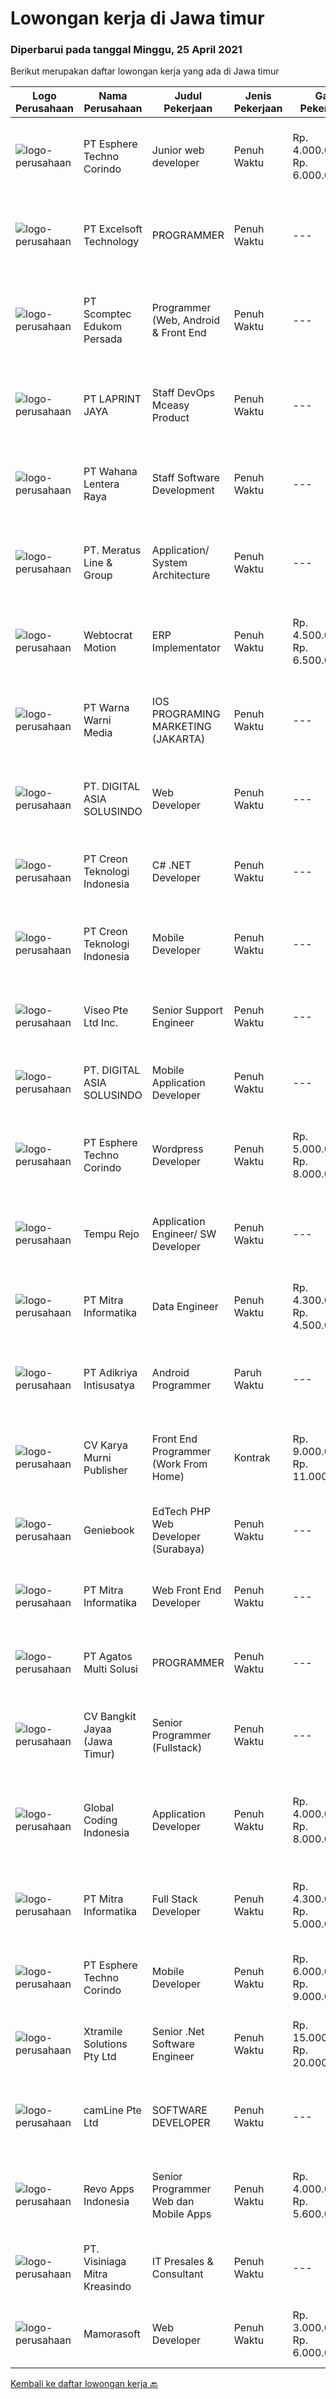 
  # Lowongan kerja di Jawa timur

  ### Diperbarui pada tanggal Minggu, 25 April 2021

  Berikut merupakan daftar lowongan kerja yang ada di Jawa timur

  |Logo Perusahaan | Nama Perusahaan | Judul Pekerjaan | Jenis Pekerjaan | Gaji Pekerjaan | Lokasi | Deskripsi | Tanggal diunggah | Pranala |
  | -------------- | --------------- | --------------- | --------- | --------- | -------------- | ------- | ----------- | ----------- |
  |![logo-perusahaan](https://image-service-cdn.seek.com.au/ecf6f058e2b0dd1397eb13a4c78ddb6a36d3aae1/ee4dce1061f3f616224767ad58cb2fc751b8d2dc)|PT Esphere Techno Corindo|Junior web developer|Penuh Waktu|Rp. 4.000.000-Rp. 6.000.000|Jawa Timur|Persyaratan: memiliki skill programming PHP, React.js atau Node.js Disiplin Terbuka bagi mahasiswa dalam proses kelulusan, freshgraduate, maupun yang...|Jumat, 23 April 2021|https://www.jobstreet.co.id/id/job/junior-web-developer-3516001?token=0~d36dc1d4-faa2-4158-b305-868b8667fe57&sectionRank=1&jobId=jobstreet-id-job-3516001|
|![logo-perusahaan](https://image-service-cdn.seek.com.au/05723b8bbc16f911a16f537c457858a4b07503c9/ee4dce1061f3f616224767ad58cb2fc751b8d2dc)|PT Excelsoft Technology|PROGRAMMER|Penuh Waktu|---|Malang|Excelsoft Technology adalah perusahaan technology yang focus di system engineering, outsourcing, and consulting saat ini sedang berkembang dengan...|Sabtu, 24 April 2021|https://www.jobstreet.co.id/id/job/programmer-3506623?token=0~d36dc1d4-faa2-4158-b305-868b8667fe57&sectionRank=2&jobId=jobstreet-id-job-3506623|
|![logo-perusahaan](https://image-service-cdn.seek.com.au/b8d8a9512804161be8d050d706b2661e4406743d/ee4dce1061f3f616224767ad58cb2fc751b8d2dc)|PT Scomptec Edukom Persada|Programmer (Web, Android & Front End|Penuh Waktu|---|Surabaya|Job deskripsi :-         Mengembangkan aplikasi menjadi lebih bagus, terus dan berkesinambungan.-         Membangan website/aplikasi/media baru dengan...|Sabtu, 24 April 2021|https://www.jobstreet.co.id/id/job/programmer-web-android-front-end-3508541?token=0~d36dc1d4-faa2-4158-b305-868b8667fe57&sectionRank=3&jobId=jobstreet-id-job-3508541|
|![logo-perusahaan](https://image-service-cdn.seek.com.au/dc8031f39eab10f87b42002dc0990bfa44c84342/ee4dce1061f3f616224767ad58cb2fc751b8d2dc)|PT LAPRINT JAYA|Staff DevOps Mceasy Product|Penuh Waktu|---|Surabaya|JOB DESKRIPSI : Membuat Problem Soving dan administration Memonitoring dan mengerjakan Networking Melakukan monitoring cloud serta virtualization...|Sabtu, 24 April 2021|https://www.jobstreet.co.id/id/job/staff-devops-mceasy-product-3507962?token=0~d36dc1d4-faa2-4158-b305-868b8667fe57&sectionRank=4&jobId=jobstreet-id-job-3507962|
|![logo-perusahaan](https://image-service-cdn.seek.com.au/b9e89af45aead484c5bf427cc84031497153c230/ee4dce1061f3f616224767ad58cb2fc751b8d2dc)|PT Wahana Lentera Raya|Staff Software Development|Penuh Waktu|---|Surabaya|Spesifikasi Teknis : S1 Teknik Informatika Lebih di sukai yang menguasai pemograman: VBS, SQL, HTML, PHP, Unity Lebih diutamakan yang sudah memiliki...|Jumat, 23 April 2021|https://www.jobstreet.co.id/id/job/staff-software-development-3507233?token=0~d36dc1d4-faa2-4158-b305-868b8667fe57&sectionRank=5&jobId=jobstreet-id-job-3507233|
|![logo-perusahaan](https://image-service-cdn.seek.com.au/b01967b2e29b6583b9f8d42d9633f4c1f0e8543b/ee4dce1061f3f616224767ad58cb2fc751b8d2dc)|PT. Meratus Line & Group|Application/ System Architecture|Penuh Waktu|---|Surabaya|URGENTLY NEEDAPPLICATION/ SYSTEM ARCHITECTURE Candidate must possess at least Bachelor's Degree in Computer Science/Information Technology,...|Sabtu, 24 April 2021|https://www.jobstreet.co.id/id/job/application-system-architecture-3507991?token=0~d36dc1d4-faa2-4158-b305-868b8667fe57&sectionRank=6&jobId=jobstreet-id-job-3507991|
|![logo-perusahaan](https://image-service-cdn.seek.com.au/266cdb1b6633777975f7e16ec233144d07cf3b39/ee4dce1061f3f616224767ad58cb2fc751b8d2dc)|Webtocrat Motion|ERP Implementator|Penuh Waktu|Rp. 4.500.000-Rp. 6.500.000|Surabaya|Candidate must possess at least a Computer Science/Information Technology or equivalent Required skill(s): ERP SAP / Odoo / other ERP for...|Jumat, 23 April 2021|https://www.jobstreet.co.id/id/job/erp-implementator-3506245?token=0~d36dc1d4-faa2-4158-b305-868b8667fe57&sectionRank=7&jobId=jobstreet-id-job-3506245|
|![logo-perusahaan](https://image-service-cdn.seek.com.au/a515a75208fb13180f2cdd8553ca42f7194f07da/ee4dce1061f3f616224767ad58cb2fc751b8d2dc)|PT Warna Warni Media|IOS PROGRAMING MARKETING (JAKARTA)|Penuh Waktu|---|Surabaya|Usia maksimal 35 Tahun Pendidikan minimal D3/S1 Teknik Informatika / Komputer minimal IPK 3.00 Menguasai hardware/software dan pemograman ponsel...|Jumat, 23 April 2021|https://www.jobstreet.co.id/id/job/ios-programing-marketing-jakarta-3506665?token=0~d36dc1d4-faa2-4158-b305-868b8667fe57&sectionRank=8&jobId=jobstreet-id-job-3506665|
|![logo-perusahaan](https://image-service-cdn.seek.com.au/4673bdb53ead4f64e6965b601259dbe6fc3cd0fc/ee4dce1061f3f616224767ad58cb2fc751b8d2dc)|PT. DIGITAL ASIA SOLUSINDO|Web Developer|Penuh Waktu|---|Surabaya|Deskripsi pekerjaan: Membuat sebuah website yang responsif dengan atau tanpa framework (Vue.JS). Mengerjakan Memberikan technical support / bug fixing...|Sabtu, 24 April 2021|https://www.jobstreet.co.id/id/job/web-developer-3507971?token=0~d36dc1d4-faa2-4158-b305-868b8667fe57&sectionRank=9&jobId=jobstreet-id-job-3507971|
|![logo-perusahaan](https://image-service-cdn.seek.com.au/78901259d4decf231e925fe499347bc599591a6f/ee4dce1061f3f616224767ad58cb2fc751b8d2dc)|PT Creon Teknologi Indonesia|C# .NET Developer|Penuh Waktu|---|Surabaya|Job Responsibilities: Involved in all phases of the software development life cycle – from requirements analysis, development, testing and...|Sabtu, 24 April 2021|https://www.jobstreet.co.id/id/job/c-net-developer-3502840?token=0~d36dc1d4-faa2-4158-b305-868b8667fe57&sectionRank=10&jobId=jobstreet-id-job-3502840|
|![logo-perusahaan](https://image-service-cdn.seek.com.au/78901259d4decf231e925fe499347bc599591a6f/ee4dce1061f3f616224767ad58cb2fc751b8d2dc)|PT Creon Teknologi Indonesia|Mobile Developer|Penuh Waktu|---|Surabaya|Job Responsibilities: Design, develop, implement, and test stand-alone native mobile Android and iOS applications Develop, support and test digital...|Sabtu, 24 April 2021|https://www.jobstreet.co.id/id/job/mobile-developer-3502879?token=0~d36dc1d4-faa2-4158-b305-868b8667fe57&sectionRank=11&jobId=jobstreet-id-job-3502879|
|![logo-perusahaan](https://image-service-cdn.seek.com.au/ae92c934ba4aed83f941858dd6a08de8acbf7ad6/ee4dce1061f3f616224767ad58cb2fc751b8d2dc)|Viseo Pte Ltd Inc.|Senior Support Engineer|Penuh Waktu|---|Surabaya|Responsibilities: To be able to manage a team and provide guidance to the team Mentor and train other technical support staff on technical and...|Jumat, 23 April 2021|https://www.jobstreet.co.id/id/job/senior-support-engineer-8476989/origin/sg?token=0~d36dc1d4-faa2-4158-b305-868b8667fe57&sectionRank=12&jobId=jobstreet-sg-job-8476989|
|![logo-perusahaan](https://image-service-cdn.seek.com.au/4673bdb53ead4f64e6965b601259dbe6fc3cd0fc/ee4dce1061f3f616224767ad58cb2fc751b8d2dc)|PT. DIGITAL ASIA SOLUSINDO|Mobile Application Developer|Penuh Waktu|---|Surabaya|Deskripsi pekerjaan : Membuat Aplikasi Mobile sesuai dengan deadline. Mengerjakan technical support jika terdapat permasalahan dalam aplikasi'...|Sabtu, 24 April 2021|https://www.jobstreet.co.id/id/job/mobile-application-developer-3507964?token=0~d36dc1d4-faa2-4158-b305-868b8667fe57&sectionRank=13&jobId=jobstreet-id-job-3507964|
|![logo-perusahaan](https://image-service-cdn.seek.com.au/ecf6f058e2b0dd1397eb13a4c78ddb6a36d3aae1/ee4dce1061f3f616224767ad58cb2fc751b8d2dc)|PT Esphere Techno Corindo|Wordpress Developer|Penuh Waktu|Rp. 5.000.000-Rp. 8.000.000|Jawa Timur|We are looking for Word Press Developer (not Word Press installer or just user). Responsibilities Candidate responsibilities: Install a standard set...|Jumat, 23 April 2021|https://www.jobstreet.co.id/id/job/wordpress-developer-3516004?token=0~d36dc1d4-faa2-4158-b305-868b8667fe57&sectionRank=14&jobId=jobstreet-id-job-3516004|
|![logo-perusahaan](https://image-service-cdn.seek.com.au/d9a651ea2f08fb6f35c555f92280726aeb5751b3/ee4dce1061f3f616224767ad58cb2fc751b8d2dc)|Tempu Rejo|Application Engineer/ SW Developer|Penuh Waktu|---|Jember|Candidate must possess at least Bachelor's Degree in Computer Science/Information Technology or equivalent. Required language(s): Bahasa Indonesia,...|Sabtu, 24 April 2021|https://www.jobstreet.co.id/id/job/application-engineer-sw-developer-3502609?token=0~d36dc1d4-faa2-4158-b305-868b8667fe57&sectionRank=15&jobId=jobstreet-id-job-3502609|
|![logo-perusahaan](https://image-service-cdn.seek.com.au/4f6346c4b15f07e7dff0eae5f1fd5a54c57765ce/ee4dce1061f3f616224767ad58cb2fc751b8d2dc)|PT Mitra Informatika|Data Engineer|Penuh Waktu|Rp. 4.300.000-Rp. 4.500.000|Surabaya|About Mitra InformatikaMitra Informatika is an IT company based in Surabaya that positioning itself to become the market leader in providing...|Jumat, 23 April 2021|https://www.jobstreet.co.id/id/job/data-engineer-3515179?token=0~d36dc1d4-faa2-4158-b305-868b8667fe57&sectionRank=16&jobId=jobstreet-id-job-3515179|
|![logo-perusahaan](https://image-service-cdn.seek.com.au/c7923349df8cbe74c0ddb6fe3dc3c279c12565ad/ee4dce1061f3f616224767ad58cb2fc751b8d2dc)|PT Adikriya Intisusatya|Android Programmer|Paruh Waktu|---|Surabaya|Menguasai pemrograman Android native java / kotlin Menguasai pemrograman hybrid (react, ionic, atau flutter) adalah nilai plus Memahami konsep dasar...|Kamis, 22 April 2021|https://www.jobstreet.co.id/id/job/android-programmer-3500608?token=0~d36dc1d4-faa2-4158-b305-868b8667fe57&sectionRank=17&jobId=jobstreet-id-job-3500608|
|![logo-perusahaan](https://image-service-cdn.seek.com.au/bba73dd194eca2fe9bf8023dd0d6d386cffd8b0a/ee4dce1061f3f616224767ad58cb2fc751b8d2dc)|CV Karya Murni Publisher|Front End Programmer (Work From Home)|Kontrak|Rp. 9.000.000-Rp. 11.000.000|Sidoarjo|Candidate must possess at least SMU in Engineering (Computer/Telecommunication), Computer Science/Information Technology or equivalent. At least...|Kamis, 22 April 2021|https://www.jobstreet.co.id/id/job/front-end-programmer-work-from-home-3514799?token=0~d36dc1d4-faa2-4158-b305-868b8667fe57&sectionRank=18&jobId=jobstreet-id-job-3514799|
|![logo-perusahaan](https://image-service-cdn.seek.com.au/12b57803d6b6685ae92fa2592718166b34d0009f/ee4dce1061f3f616224767ad58cb2fc751b8d2dc)|Geniebook|EdTech PHP Web Developer (Surabaya)|Penuh Waktu|---|Surabaya|Expanding exponentially across South East Asia, Geniebook is on the lookout for global talents to create an impact with our team. We offer many...|Jumat, 23 April 2021|https://www.jobstreet.co.id/id/job/edtech-php-web-developer-surabaya-8497181/origin/sg?token=0~d36dc1d4-faa2-4158-b305-868b8667fe57&sectionRank=19&jobId=jobstreet-sg-job-8497181|
|![logo-perusahaan](https://image-service-cdn.seek.com.au/4f6346c4b15f07e7dff0eae5f1fd5a54c57765ce/ee4dce1061f3f616224767ad58cb2fc751b8d2dc)|PT Mitra Informatika|Web Front End Developer|Penuh Waktu|---|Surabaya|About Mitra InformatikaMitra Informatika is an IT company based in Surabaya that positioning itself to become the market leader in providing...|Jumat, 23 April 2021|https://www.jobstreet.co.id/id/job/web-front-end-developer-3515181?token=0~d36dc1d4-faa2-4158-b305-868b8667fe57&sectionRank=20&jobId=jobstreet-id-job-3515181|
|![logo-perusahaan](https://image-service-cdn.seek.com.au/5c59d28e40b1d427bfde527ee7a2d586d02c917d/ee4dce1061f3f616224767ad58cb2fc751b8d2dc)|PT Agatos Multi Solusi|PROGRAMMER|Penuh Waktu|---|Surabaya|Agatos is a leading information and control solution provider in the South East Asia region by supplying the customer with cost effective, durable,...|Selasa, 20 April 2021|https://www.jobstreet.co.id/id/job/programmer-3511587?token=0~d36dc1d4-faa2-4158-b305-868b8667fe57&sectionRank=21&jobId=jobstreet-id-job-3511587|
|![logo-perusahaan](https://image-service-cdn.seek.com.au/d67dd0ac9edce9f075100d17084c316c2577d6d7/ee4dce1061f3f616224767ad58cb2fc751b8d2dc)|CV Bangkit Jayaa (Jawa Timur)|Senior Programmer (Fullstack)|Penuh Waktu|---|Sidoarjo|Responsibilities1.      Develop new web applications and maintenance of existing web app2.      Lead a project with junior programmers, do monitoring...|Jumat, 23 April 2021|https://www.jobstreet.co.id/id/job/senior-programmer-fullstack-3515946?token=0~d36dc1d4-faa2-4158-b305-868b8667fe57&sectionRank=22&jobId=jobstreet-id-job-3515946|
|![logo-perusahaan](https://image-service-cdn.seek.com.au/ffcea9c947bdf876bfb667c56f5171ff23d68fab/ee4dce1061f3f616224767ad58cb2fc751b8d2dc)|Global Coding Indonesia|Application Developer|Penuh Waktu|Rp. 4.000.000-Rp. 8.000.000|Malang|We are looking for an Application Developer Responsibilities Build reusable code and libraries for future use Do the app maintenance Make new app from...|Kamis, 22 April 2021|https://www.jobstreet.co.id/id/job/application-developer-3505951?token=0~d36dc1d4-faa2-4158-b305-868b8667fe57&sectionRank=23&jobId=jobstreet-id-job-3505951|
|![logo-perusahaan](https://image-service-cdn.seek.com.au/4f6346c4b15f07e7dff0eae5f1fd5a54c57765ce/ee4dce1061f3f616224767ad58cb2fc751b8d2dc)|PT Mitra Informatika|Full Stack Developer|Penuh Waktu|Rp. 4.300.000-Rp. 5.000.000|Surabaya|Kandidat harus memiliki setidaknya SMA, Diploma, Gelar Sarjana di Teknik (Komputer/Telekomunikasi), Ilmu Komputer/Teknologi Informasi atau setara....|Jumat, 23 April 2021|https://www.jobstreet.co.id/id/job/full-stack-developer-3515178?token=0~d36dc1d4-faa2-4158-b305-868b8667fe57&sectionRank=24&jobId=jobstreet-id-job-3515178|
|![logo-perusahaan](https://image-service-cdn.seek.com.au/ecf6f058e2b0dd1397eb13a4c78ddb6a36d3aae1/ee4dce1061f3f616224767ad58cb2fc751b8d2dc)|PT Esphere Techno Corindo|Mobile Developer|Penuh Waktu|Rp. 6.000.000-Rp. 9.000.000|Jawa Timur|Persyaratan: Strong knowledge of Android SDK, different versions of Android, and how to deal with different screen sizes Strong knowledge of Mobile...|Jumat, 23 April 2021|https://www.jobstreet.co.id/id/job/mobile-developer-3516002?token=0~d36dc1d4-faa2-4158-b305-868b8667fe57&sectionRank=25&jobId=jobstreet-id-job-3516002|
|![logo-perusahaan](https://image-service-cdn.seek.com.au/886dbb766c5bd832cea6f1bb5b5374b094ca8917/ee4dce1061f3f616224767ad58cb2fc751b8d2dc)|Xtramile Solutions Pty Ltd|Senior .Net Software Engineer|Penuh Waktu|Rp. 15.000.000-Rp. 20.000.000|Jawa Timur|We need a senior .Net engineer to help deliver one of our key client’s project in their vision to continue improving the digital communications...|Sabtu, 24 April 2021|https://www.jobstreet.co.id/id/job/senior-net-software-engineer-3508262?token=0~d36dc1d4-faa2-4158-b305-868b8667fe57&sectionRank=26&jobId=jobstreet-id-job-3508262|
|![logo-perusahaan](https://image-service-cdn.seek.com.au/b7366e8b01e6aee81a7d1b9b04a5352ee0daf22f/ee4dce1061f3f616224767ad58cb2fc751b8d2dc)|camLine  Pte Ltd|SOFTWARE DEVELOPER|Penuh Waktu|---|Surabaya|Involve in the entire development cycle from requirements analysis to design, coding, testing, implementation and support Overseas travel will be...|Kamis, 22 April 2021|https://www.jobstreet.co.id/id/job/software-developer-3500310?token=0~d36dc1d4-faa2-4158-b305-868b8667fe57&sectionRank=27&jobId=jobstreet-id-job-3500310|
|![logo-perusahaan](https://image-service-cdn.seek.com.au/fe4caeb549d1a521af08ce2c685b718ad040cebd/ee4dce1061f3f616224767ad58cb2fc751b8d2dc)|Revo Apps Indonesia|Senior Programmer Web dan Mobile Apps|Penuh Waktu|Rp. 4.000.000-Rp. 5.600.000|Surabaya|Ayo bergabung dengan puluhan programmer lainnya di REVO APPS untuk membangun ecommerce / toko online / marketplace untuk masa depan yang jelas dan...|Jumat, 23 April 2021|https://www.jobstreet.co.id/id/job/senior-programmer-web-dan-mobile-apps-3501800?token=0~d36dc1d4-faa2-4158-b305-868b8667fe57&sectionRank=28&jobId=jobstreet-id-job-3501800|
|![logo-perusahaan](https://image-service-cdn.seek.com.au/71c053478ea696c9b63573b12aa45c3f5efe590c/ee4dce1061f3f616224767ad58cb2fc751b8d2dc)|PT. Visiniaga Mitra Kreasindo|IT Presales & Consultant|Penuh Waktu|---|Surabaya|Job Spek:Bertanggung jawab atas aktivitas pra-penjualan mulai dari concept, proof of concept, perancangan / desain, boq penawaran, sampai order...|Selasa, 20 April 2021|https://www.jobstreet.co.id/id/job/it-presales-consultant-3511504?token=0~d36dc1d4-faa2-4158-b305-868b8667fe57&sectionRank=29&jobId=jobstreet-id-job-3511504|
|![logo-perusahaan](https://image-service-cdn.seek.com.au/4f26a20f399fdaddc5ee568c6656157fa7e3346f/ee4dce1061f3f616224767ad58cb2fc751b8d2dc)|Mamorasoft|Web Developer|Penuh Waktu|Rp. 3.000.000-Rp. 6.000.000|Surabaya|Membuat dan mengembangkan Aplikasi Website  Memperbaiki aplikasi Website yang telah kami buat Mempelajari sistem dan perkembangan teknologi yang...|Rabu, 21 April 2021|https://www.jobstreet.co.id/id/job/web-developer-3504427?token=0~d36dc1d4-faa2-4158-b305-868b8667fe57&sectionRank=30&jobId=jobstreet-id-job-3504427|


  [Kembali ke daftar lowongan kerja 🔙](../README.md#daftar-lowongan-kerja)
  